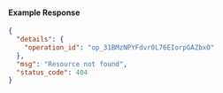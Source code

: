 <!-- Code generated for API Clients. DO NOT EDIT. -->

#### Example Response

```json
{
  "details": {
    "operation_id": "op_31BMzNPYFdvr0L76EIorpGAZbxO"
  },
  "msg": "Resource not found",
  "status_code": 404
}
```
